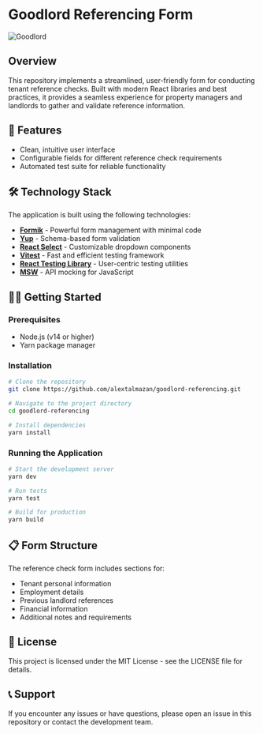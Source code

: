# Goodlord Referencing Form

![Goodlord](https://via.placeholder.com/150x50?text=Goodlord)

## Overview

This repository implements a streamlined, user-friendly form for conducting tenant reference checks. Built with modern React libraries and best practices, it provides a seamless experience for property managers and landlords to gather and validate reference information.

## 🚀 Features

- Clean, intuitive user interface
- Configurable fields for different reference check requirements
- Automated test suite for reliable functionality

## 🛠️ Technology Stack

The application is built using the following technologies:

- **[Formik](https://formik.org/)** - Powerful form management with minimal code
- **[Yup](https://github.com/jquense/yup)** - Schema-based form validation
- **[React Select](https://react-select.com/)** - Customizable dropdown components
- **[Vitest](https://vitest.dev/)** - Fast and efficient testing framework
- **[React Testing Library](https://testing-library.com/docs/react-testing-library/intro/)** - User-centric testing utilities
- **[MSW](https://mswjs.io/)** - API mocking for JavaScript

## 🏃‍♂️ Getting Started

### Prerequisites

- Node.js (v14 or higher)
- Yarn package manager

### Installation

```bash
# Clone the repository
git clone https://github.com/alextalmazan/goodlord-referencing.git

# Navigate to the project directory
cd goodlord-referencing

# Install dependencies
yarn install
```

### Running the Application

```bash
# Start the development server
yarn dev

# Run tests
yarn test

# Build for production
yarn build
```

## 📋 Form Structure

The reference check form includes sections for:

- Tenant personal information
- Employment details
- Previous landlord references
- Financial information
- Additional notes and requirements

## 📝 License

This project is licensed under the MIT License - see the LICENSE file for details.

## 📞 Support

If you encounter any issues or have questions, please open an issue in this repository or contact the development team.
